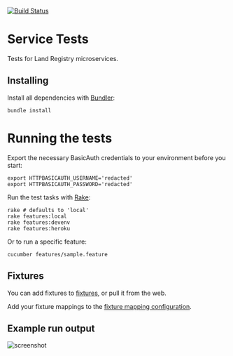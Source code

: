 [![Build Status](https://travis-ci.org/LandRegistry/service-tests.svg)](https://travis-ci.org/LandRegistry/service-tests)

# Service Tests

Tests for Land Registry microservices.

## Installing

Install all dependencies with [Bundler](http://bundler.io/):

    bundle install

# Running the tests

Export the necessary BasicAuth credentials to your environment before you start:

    export HTTPBASICAUTH_USERNAME='redacted'
    export HTTPBASICAUTH_PASSWORD='redacted'

Run the test tasks with [Rake](https://github.com/jimweirich/rake):

    rake # defaults to 'local'
    rake features:local
    rake features:devenv
    rake features:heroku

Or to run a specific feature:

    cucumber features/sample.feature

## Fixtures

You can add fixtures to [fixtures](fixtures/), or pull it from the web.

Add your fixture mappings to the [fixture mapping configuration](config/fixtures-lookup.txt).

## Example run output

![screenshot](http://i.imgur.com/iw1NMUo.png)
